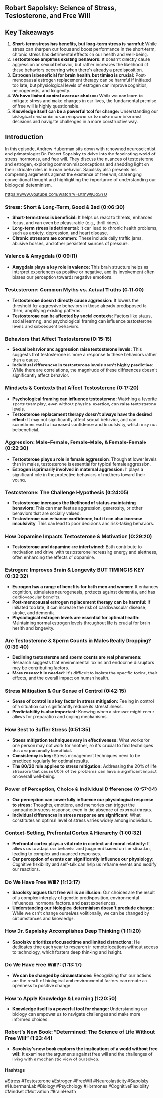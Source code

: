 ## Robert Sapolsky: Science of Stress, Testosterone, and Free Will

## Key Takeaways
1. **Short-term stress has benefits, but long-term stress is harmful:** While stress can sharpen our focus and boost performance in the short-term, chronic stress has detrimental effects on our health and well-being.
2. **Testosterone amplifies existing behaviors:** It doesn't directly cause aggression or sexual behavior, but rather increases the likelihood of these behaviors occurring when there's already a predisposition.
3. **Estrogen is beneficial for brain health, but timing is crucial:** Post-menopausal estrogen replacement therapy can be harmful if initiated too late, but physiological levels of estrogen can improve cognition, neurogenesis, and longevity.
4. **We have limited control over our choices:** While we can learn to mitigate stress and make changes in our lives, the fundamental premise of free will is highly questionable. 
5. **Knowledge itself can be a powerful tool for change:** Understanding our biological mechanisms can empower us to make more informed decisions and navigate challenges in a more constructive way.

## Introduction
In this episode, Andrew Huberman sits down with renowned neuroscientist and primatologist Dr. Robert Sapolsky to delve into the fascinating world of stress, hormones, and free will. They discuss the nuances of testosterone and estrogen, exploring common misconceptions and shedding light on their intricate roles in human behavior. Sapolsky also presents his compelling arguments against the existence of free will, challenging conventional thought and highlighting the importance of understanding our biological determinism. 

https://www.youtube.com/watch?v=DtmwtjOoSYU

### Stress: Short & Long-Term, Good & Bad (0:06:30)
- **Short-term stress is beneficial:** It helps us react to threats, enhances focus, and can even be pleasurable (e.g., thrill rides).
- **Long-term stress is detrimental:** It can lead to chronic health problems, such as anxiety, depression, and heart disease.
- **Chronic stressors are common:** These include daily traffic jams, abusive bosses, and other persistent sources of pressure.

### Valence & Amygdala (0:09:11)
- **Amygdala plays a key role in valence:** This brain structure helps us interpret experiences as positive or negative, and its involvement often biases our perception towards negative emotions.

### Testosterone: Common Myths vs. Actual Truths (0:11:00)
- **Testosterone doesn't directly cause aggression:** It lowers the threshold for aggressive behaviors in those already predisposed to them, amplifying existing patterns.
- **Testosterone can be affected by social contexts:** Factors like status, social learning, and psychological framing can influence testosterone levels and subsequent behaviors.

### Behaviors that Affect Testosterone (0:15:15)
- **Sexual behavior and aggression raise testosterone levels:** This suggests that testosterone is more a response to these behaviors rather than a cause.
- **Individual differences in testosterone levels aren't highly predictive:** While there are correlations, the magnitude of these differences doesn't significantly affect behavior.

### Mindsets & Contexts that Affect Testosterone (0:17:20)
- **Psychological framing can influence testosterone:** Watching a favorite sports team play, even without physical exertion, can raise testosterone levels.
- **Testosterone replacement therapy doesn't always have the desired effect:** It may not significantly affect sexual behavior, and can sometimes lead to increased confidence and impulsivity, which may not be beneficial.

### Aggression: Male-Female, Female-Male, & Female-Female (0:22:30)
- **Testosterone plays a role in female aggression:** Though at lower levels than in males, testosterone is essential for typical female aggression.
- **Estrogen is primarily involved in maternal aggression:** It plays a significant role in the protective behaviors of mothers toward their young.

### Testosterone: The Challenge Hypothesis (0:24:05)
- **Testosterone increases the likelihood of status-maintaining behaviors:** This can manifest as aggression, generosity, or other behaviors that are socially valued.
- **Testosterone can enhance confidence, but it can also increase impulsivity:** This can lead to poor decisions and risk-taking behaviors.

### How Dopamine Impacts Testosterone & Motivation (0:29:20)
- **Testosterone and dopamine are intertwined:** Both contribute to motivation and drive, with testosterone increasing energy and alertness, often enhancing the effects of dopamine.

### Estrogen: Improves Brain & Longevity BUT TIMING IS KEY (0:32:32)
- **Estrogen has a range of benefits for both men and women:** It enhances cognition, stimulates neurogenesis, protects against dementia, and has cardiovascular benefits.
- **Post-menopausal estrogen replacement therapy can be harmful:** If initiated too late, it can increase the risk of cardiovascular disease, stroke, and dementia.
- **Physiological estrogen levels are essential for optimal health:** Maintaining normal estrogen levels throughout life is crucial for brain health and longevity.

### Are Testosterone & Sperm Counts in Males Really Dropping? (0:39:40)
- **Declining testosterone and sperm counts are real phenomena:** Research suggests that environmental toxins and endocrine disruptors may be contributing factors.
- **More research is needed:** It's difficult to isolate the specific toxins, their effects, and the overall impact on human health.

### Stress Mitigation & Our Sense of Control (0:42:15)
- **Sense of control is a key factor in stress mitigation:** Feeling in control of a situation can significantly reduce its stressfulness.
- **Predictability is also important:** Knowing when a stressor might occur allows for preparation and coping mechanisms.

### How Best to Buffer Stress (0:51:35)
- **Stress mitigation techniques vary in effectiveness:** What works for one person may not work for another, so it's crucial to find techniques that are personally beneficial.
- **Consistency is key:** Stress management techniques need to be practiced regularly for optimal results.
- **The 80/20 rule applies to stress mitigation:** Addressing the 20% of life stressors that cause 80% of the problems can have a significant impact on overall well-being.

### Power of Perception, Choice & Individual Differences (0:57:04)
- **Our perception can powerfully influence our physiological response to stress:** Thoughts, emotions, and memories can trigger the sympathetic stress response, even in the absence of external threats.
- **Individual differences in stress response are significant:** What constitutes an optimal level of stress varies widely among individuals.

### Context-Setting, Prefrontal Cortex & Hierarchy (1:00:32)
- **Prefrontal cortex plays a vital role in context and moral relativity:** It allows us to adapt our behavior and judgment based on the situation, leading to complex and nuanced responses.
- **Our perception of events can significantly influence our physiology:** Cognitive flexibility and self-talk can help us reframe events and modify our reactions.

### Do We Have Free Will? (1:13:17)
- **Sapolsky argues that free will is an illusion:** Our choices are the result of a complex interplay of genetic predisposition, environmental influences, hormonal factors, and past experiences.
- **Understanding our biological determinism doesn't preclude change:** While we can't change ourselves volitionally, we can be changed by circumstances and knowledge.

### How Dr. Sapolsky Accomplishes Deep Thinking (1:11:20)
- **Sapolsky prioritizes focused time and limited distractions:** He dedicates time each year to research in remote locations without access to technology, which fosters deep thinking and insight.

### Do We Have Free Will?: (1:13:17)
- **We can be changed by circumstances:** Recognizing that our actions are the result of biological and environmental factors can create an openness to positive change.

### How to Apply Knowledge & Learning (1:20:50)
- **Knowledge itself is a powerful tool for change:** Understanding our biology can empower us to navigate challenges and make more informed choices.

### Robert’s New Book: “Determined: The Science of Life Without Free Will” (1:23:44)
- **Sapolsky's new book explores the implications of a world without free will:** It examines the arguments against free will and the challenges of living with a mechanistic view of ourselves.

#### Hashtags  
#Stress #Testosterone #Estrogen #FreeWill #Neuroplasticity #Sapolsky #HubermanLab #Biology #Psychology #Hormones #CognitiveFlexibility #Mindset #Motivation #BrainHealth 
